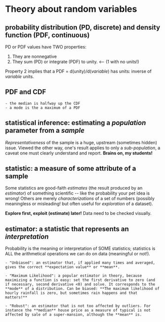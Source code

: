 # Theory about random variables

## probability distribution (PD, discrete) and density function (PDF, continuous) 

PD or PDF values have TWO properties: 

1. They are nonnegative
2. They sum (PD) or integrate (PDF) to unity. <-- (1 with no units!)

Property 2 implies that a PDF = d(unity)/d(*variable*) has units: inverse of *variable* units. 

## PDF and CDF

    - the median is halfway up the CDF
    - a mode is the a maximum of a PDF
    

## statistical inference: estimating a *population* parameter from a *sample* 

*Representativeness* of the sample is a huge, upstream (sometimes hidden) issue. Viewed the other way, one's result applies to only a *sub-population*, a caveat one must clearly understand and report. **Brains on, my students!**  

## statistic: a measure of some attribute of a sample

Some statistics are good-faith *estimates* (the result produced by an *estimator*) of something scientific -- like the probability your pet idea is wrong! Others are merely *characterizations* of a set of numbers (possibly meaningless or misleading! but often useful for *exploration* of a dataset). 

**Explore first, exploit (estimate) later!** Data need to be checked visually. 

## estimator: a statistic that represents an *interpretation*

Probability is the meaning or interpretation of SOME statistics; statistics is ALL the arithmetical operations we can do on data (meaningful or not!). 

    - "Unbiased": an estimator that, if applied many times and averaged, gives the correct **expectation value** or **mean**.

    - "Maximum Likelihood": a popular estimator in theory, because maximizing a function is easy: set the first derivative to zero (and if necessary, second derivative <0) and solve. It corresponds to the **mode** of a distribution. Can be biased: **The maximum likelihood of hourly rainfall is zero, but sometimes rain happens and that matters!**
    
    - "Robust": an estimator that is not too affected by outliers. For instance the **median** house price as a measure of typical is not affected by sale of a super-mansion, although the **mean** is. 
    
    
